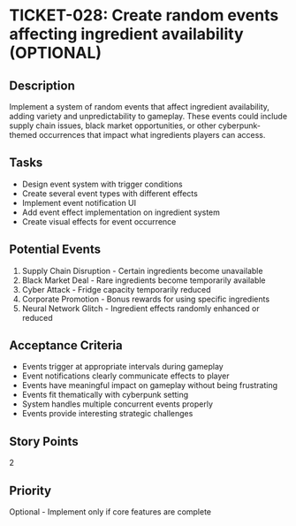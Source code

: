 # TICKET-028: Create random events affecting ingredient availability (OPTIONAL)

## Description
Implement a system of random events that affect ingredient availability, adding variety and unpredictability to gameplay. These events could include supply chain issues, black market opportunities, or other cyberpunk-themed occurrences that impact what ingredients players can access.

## Tasks
- Design event system with trigger conditions
- Create several event types with different effects
- Implement event notification UI
- Add event effect implementation on ingredient system
- Create visual effects for event occurrence

## Potential Events
1. Supply Chain Disruption - Certain ingredients become unavailable
2. Black Market Deal - Rare ingredients become temporarily available
3. Cyber Attack - Fridge capacity temporarily reduced
4. Corporate Promotion - Bonus rewards for using specific ingredients
5. Neural Network Glitch - Ingredient effects randomly enhanced or reduced

## Acceptance Criteria
- Events trigger at appropriate intervals during gameplay
- Event notifications clearly communicate effects to player
- Events have meaningful impact on gameplay without being frustrating
- Events fit thematically with cyberpunk setting
- System handles multiple concurrent events properly
- Events provide interesting strategic challenges

## Story Points
2

## Priority
Optional - Implement only if core features are complete 
